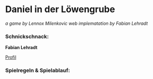 # Daniel in der Löwengrube

*a game by Lennox Milenkovic
web implematation by Fabian Lehradt*

### Schnickschnack:

**Fabian Lehradt**

[Profil](https://lehradt.github.io/profile)

### Spielregeln & Spielablauf:
